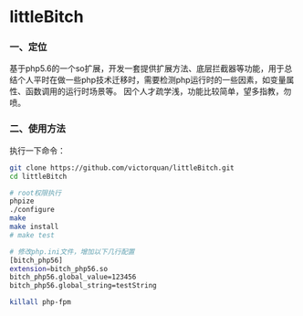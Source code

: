# littleBitch

### 一、定位
基于php5.6的一个so扩展，开发一套提供扩展方法、底层拦截器等功能，用于总结个人平时在做一些php技术迁移时，需要检测php运行时的一些因素，如变量属性、函数调用的运行时场景等。
因个人才疏学浅，功能比较简单，望多指教，勿喷。

### 二、使用方法
执行一下命令：
```bash
git clone https://github.com/victorquan/littleBitch.git
cd littleBitch

# root权限执行
phpize
./configure
make
make install
# make test

# 修改php.ini文件，增加以下几行配置
[bitch_php56]
extension=bitch_php56.so
bitch_php56.global_value=123456
bitch_php56.global_string=testString

killall php-fpm
```



